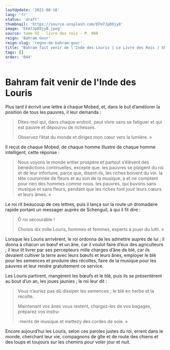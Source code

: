 ```yaml
---
lastUpdate: '2021-08-16'
lang: 'fr'
status: 'draft'
thumbnail: 'https://source.unsplash.com/EFm7JpD9jy8'
image: 'EFm7JpD9jy8.jpeg'
source: tome VI - livre des rois - P. 060
reign: 'Bahram Gour'
reign-slug: 'regne-de-bahram-gour'
title: "Bahram fait venir de l'Inde des Louris | Le Livre des Rois | Shâhnâmeh"
tags: []
order: '044'
---
```


<!-- LTeX: language=fr -->

# Bahram fait venir de l'Inde des Louris

Plus tard il écrivit une lettre à chaque Mobed, et, dans le but d’améliorer la position de tous les pauvres, il leur demanda :

> Dites-moi qui, dans chaque endroit, peut vivre sans se fatiguer et qui est pauvre et dépourvu de richesses.
>
> Observez l’état du monde et dirigez mon cœur vers la lumière. »

Il reçut de chaque Mobed, de chaque homme illustre de chaque homme intelligent, cette réponse :

> Nous voyons le monde entier prospère et partout s’élèvent des bénédictions continuelles, excepté que. les pauvres se plaigent du roi et de leur infortune, parce que, disent-ils, les riches boivent du vin. la tête couronnée de fleurs et au son de la musique, a et ne comptent pour rien des hommes comme nous. les pauvres, qui buvons sans musique et sans fleurs, pendant que les riches font jouir leurs cœurs et leurs âmes. »

Le roi rit beaucoup de ces lettres, puis il lança sur la route un dromadaire rapide portant un messager auprès de Schenguil, à qui il fit dire :

> Ô roi secourable !
>
> Choisis dix mille Louris, hommes et femmes, experts à jouer du luth. »

Lorsque les Louris arrivèrent, le roi ordonna de les admettre auprès de lui ; il donna à chacun un bœuf et un âne, car il voulut faire d’eux des agriculteurs ; il leur lit livrer par ses percepteurs mille charges d’âne de blé, car ils devaient cultiver la terre avec leurs bœufs et leurs ânes, employer le blé pour les semences et produire des récoltes, faire de la musique pour les pauvres et leur rendre gratuitement ce service.

Les Louris partirent, mangèrent les bœufs et le blé, puis ils se présentèrent au bout d’un an, les joues jaunies ; le roi leur dit :

> Vous n’auriez pas dû dissiper les semences ; le blé en herbe et la récolte.
>
> Maintenant vos ânes vous restent, chargez-les de vos bagages, préparez vos instru-
>
> -ments de musique et mettezy des cordes de soie. »

Encore aujourd’hui les Louris, selon ces paroles justes du roi, errent dans le monde, cherchant leur vie, compagnons de gîte et de route des chiens et des loups et toujours sur les chemins pour voler jour et nuit.
